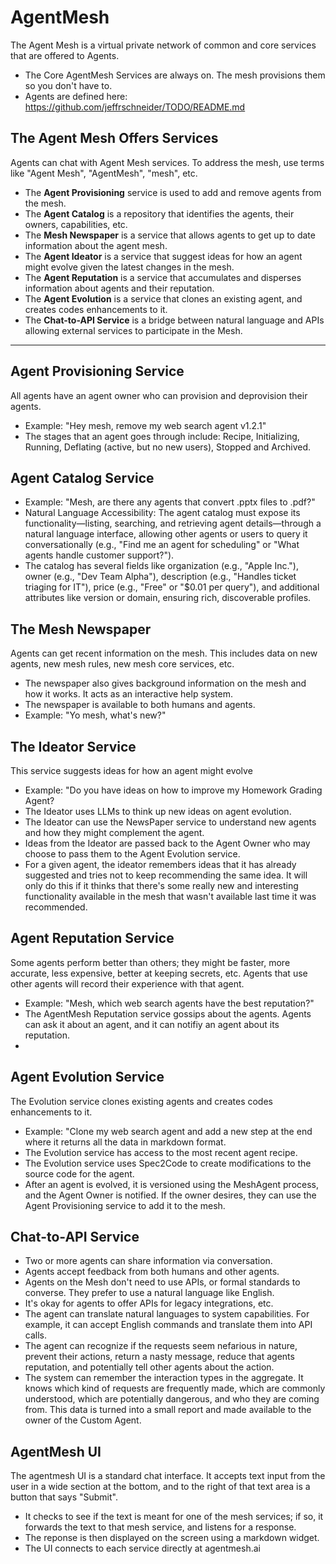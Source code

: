 # AgentMesh
The Agent Mesh is a virtual private network of common and core services that are offered to Agents. 
- The Core AgentMesh Services are always on. The mesh provisions them so you don't have to. 
- Agents are defined here: https://github.com/jeffrschneider/TODO/README.md

## The Agent Mesh Offers Services
Agents can chat with Agent Mesh services. To address the mesh, use terms like "Agent Mesh", "AgentMesh", "mesh", etc. 
- The **Agent Provisioning** service is used to add and remove agents from the mesh. 
- The **Agent Catalog** is a repository that identifies the agents, their owners, capabilities, etc. 
- The **Mesh Newspaper** is a service that allows agents to get up to date information about the agent mesh. 
- The **Agent Ideator** is a service that suggest ideas for how an agent might evolve given the latest changes in the mesh.
- The **Agent Reputation** is a service that accumulates and disperses information about agents and their reputation. 
- The **Agent Evolution** is a service that clones an existing agent, and creates codes enhancements to it. 
- The **Chat-to-API Service** is a bridge between natural language and APIs allowing external services to participate in the Mesh.

---

## Agent Provisioning Service
All agents have an agent owner who can provision and deprovision their agents. 
- Example: "Hey mesh, remove my web search agent v1.2.1"
- The stages that an agent goes through include: Recipe, Initializing, Running, Deflating (active, but no new users), Stopped and Archived.

## Agent Catalog Service
- Example: "Mesh, are there any agents that convert .pptx files to .pdf?"
- Natural Language Accessibility: The agent catalog must expose its functionality—listing, searching, and retrieving agent details—through a natural language interface, allowing other agents or users to query it conversationally (e.g., "Find me an agent for scheduling" or "What agents handle customer support?").
- The catalog has several fields like organization (e.g., "Apple Inc."), owner (e.g., "Dev Team Alpha"), description (e.g., "Handles ticket triaging for IT"), price (e.g., "Free" or "$0.01 per query"), and additional attributes like version or domain, ensuring rich, discoverable profiles.

## The Mesh Newspaper
Agents can get recent information on the mesh. This includes data on new agents, new mesh rules, new mesh core services, etc.
- The newspaper also gives background information on the mesh and how it works. It acts as an interactive help system.
- The newspaper is available to both humans and agents. 
- Example: "Yo mesh, what's new?"

## The Ideator Service 
This service suggests ideas for how an agent might evolve
- Example: "Do you have ideas on how to improve my Homework Grading Agent?
- The Ideator uses LLMs to think up new ideas on agent evolution.
- The Ideator can use the NewsPaper service to understand new agents and how they might complement the agent.
- Ideas from the Ideator are passed back to the Agent Owner who may choose to pass them to the Agent Evolution service.
- For a given agent, the ideator remembers ideas that it has already suggested and tries not to keep recommending the same idea. It will only do this if it thinks that there's some really new and interesting functionality available in the mesh that wasn't available last time it was recommended. 


## Agent Reputation Service 
Some agents perform better than others; they might be faster, more accurate, less expensive, better at keeping secrets, etc. Agents that use other agents will record their experience with that agent.
-  Example: "Mesh, which web search agents have the best reputation?"
- The AgentMesh Reputation service gossips about the agents. Agents can ask it about an agent, and it can notifiy an agent about its reputation. 
- 

## Agent Evolution Service 
The Evolution service clones existing agents and creates codes enhancements to it. 
- Example: "Clone my web search agent and add a new step at the end where it returns all the data in markdown format.
- The Evolution service has access to the most recent agent recipe.
- The Evolution service uses Spec2Code to create modifications to the source code for the agent.
- After an agent is evolved, it is versioned using the MeshAgent process, and the Agent Owner is notified. If the owner desires, they can use the Agent Provisioning service to add it to the mesh. 

## Chat-to-API Service
- Two or more agents can share information via conversation.
- Agents accept feedback from both humans and other agents. 
- Agents on the Mesh don't need to use APIs, or formal standards to converse. They prefer to use a natural language like English.
- It's okay for agents to offer APIs for legacy integrations, etc.
- The agent can translate natural languages to system capabilities. For example, it can accept English commands and translate them into API calls.
- The agent can recognize if the requests seem nefarious in nature, prevent their actions, return a nasty message, reduce that agents reputation, and potentially tell other agents about the action. 
- The system can remember the interaction types in the aggregate. It knows which kind of requests are frequently made, which are commonly understood, which are potentially dangerous, and who they are coming from. This data is turned into a small report and made available to the owner of the Custom Agent. 

## AgentMesh UI
The agentmesh UI is a standard chat interface. 
  It  accepts text input from the user in a wide section at the bottom, and to the right of that text area is a button that says "Submit". 
- It checks to see if the text is meant for one of the mesh services; if so, it forwards the text to that mesh service, and listens for a response.
- The reponse is then displayed on the screen using a markdown widget.
- The UI connects to each service directly at agentmesh.ai 
